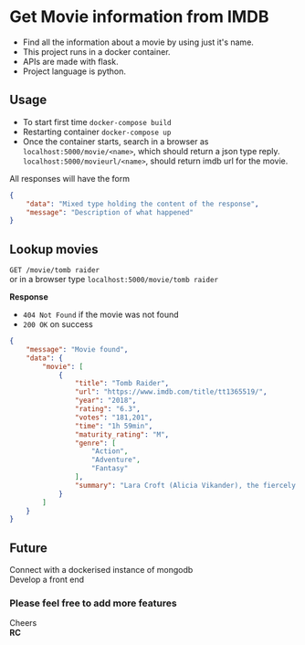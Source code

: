 # Get Movie information from IMDB

- Find all the information about a movie by using just it's name. 
- This project runs in a docker container. 
- APIs are made with flask. 
- Project language is python. 



## Usage

- To start first time `docker-compose build`
- Restarting container ``docker-compose up``
- Once the container starts, search in a browser as `localhost:5000/movie/<name>`, which should return a json type reply. `localhost:5000/movieurl/<name>`, should return imdb url for the movie.

All responses will have the form

```json
{
    "data": "Mixed type holding the content of the response",
    "message": "Description of what happened"
}
```

## Lookup movies

`GET /movie/tomb raider`\
or in a browser type `localhost:5000/movie/tomb raider`

**Response**

- `404 Not Found` if the movie was not found
- `200 OK` on success

```json
{  
    "message": "Movie found",
    "data": {
        "movie": [
            {
                "title": "Tomb Raider",
                "url": "https://www.imdb.com/title/tt1365519/",
                "year": "2018",
                "rating": "6.3",
                "votes": "181,201",
                "time": "1h 59min",
                "maturity_rating": "M",
                "genre": [
                    "Action",
                    "Adventure",
                    "Fantasy"
                ],
                "summary": "Lara Croft (Alicia Vikander), the fiercely independent daughter of a missing adventurer, must push herself beyond her limits when she discovers the island where her father, Lord Richard Croft (Dominic West) disappeared."
            }
        ]
    }
}
```


## Future
Connect with a dockerised instance of mongodb\
Develop a front end


### Please feel free to add more features
Cheers\
**RC**

